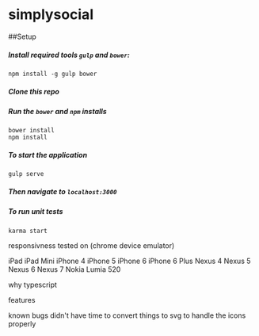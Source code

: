 # simplysocial

##Setup
##### Install required tools `gulp` and `bower`:
```
npm install -g gulp bower
```
##### Clone this repo
##### Run the `bower` and `npm` installs
```
bower install
npm install
```
##### To start the application 
```
gulp serve
```
##### Then navigate to `localhost:3000`

##### To run unit tests
```
karma start
```

responsivness tested on (chrome device emulator)

iPad
iPad Mini
iPhone 4
iPhone 5
iPhone 6
iPhone 6 Plus
Nexus 4
Nexus 5
Nexus 6
Nexus 7
Nokia Lumia 520

why typescript

features

known bugs
didn't have time to convert things to svg to handle the icons properly

